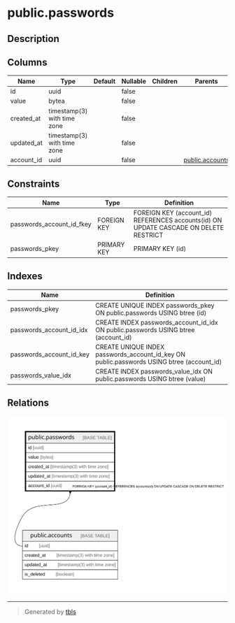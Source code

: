 # public.passwords

## Description

## Columns

| Name | Type | Default | Nullable | Children | Parents | Comment |
| ---- | ---- | ------- | -------- | -------- | ------- | ------- |
| id | uuid |  | false |  |  |  |
| value | bytea |  | false |  |  |  |
| created_at | timestamp(3) with time zone |  | false |  |  |  |
| updated_at | timestamp(3) with time zone |  | false |  |  |  |
| account_id | uuid |  | false |  | [public.accounts](public.accounts.md) |  |

## Constraints

| Name | Type | Definition |
| ---- | ---- | ---------- |
| passwords_account_id_fkey | FOREIGN KEY | FOREIGN KEY (account_id) REFERENCES accounts(id) ON UPDATE CASCADE ON DELETE RESTRICT |
| passwords_pkey | PRIMARY KEY | PRIMARY KEY (id) |

## Indexes

| Name | Definition |
| ---- | ---------- |
| passwords_pkey | CREATE UNIQUE INDEX passwords_pkey ON public.passwords USING btree (id) |
| passwords_account_id_idx | CREATE INDEX passwords_account_id_idx ON public.passwords USING btree (account_id) |
| passwords_account_id_key | CREATE UNIQUE INDEX passwords_account_id_key ON public.passwords USING btree (account_id) |
| passwords_value_idx | CREATE INDEX passwords_value_idx ON public.passwords USING btree (value) |

## Relations

![er](public.passwords.svg)

---

> Generated by [tbls](https://github.com/k1LoW/tbls)
